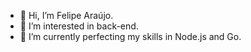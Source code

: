 - 👋 Hi, I’m Felipe Araújo.
- 👀 I’m interested in back-end.
- 🌱 I’m currently perfecting my skills in Node.js and Go.
